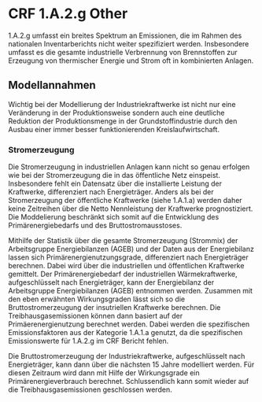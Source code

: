 # CRF 1.A.2.g Other

1.A.2.g umfasst ein breites Spektrum an Emissionen, die im Rahmen des nationalen Inventarberichts nicht weiter spezifiziert werden.
Insbesondere umfasst es die gesamte industrielle Verbrennung von Brennstoffen zur Erzeugung von thermischer Energie und Strom oft in kombinierten Anlagen.

## Modellannahmen
Wichtig bei der Modellierung der Industriekraftwerke ist nicht nur eine Veränderung in der Produktionsweise sondern auch eine deutliche Reduktion der Produktionsmenge in der Grundstoffindustrie durch den Ausbau einer immer besser funktionierenden Kreislaufwirtschaft.

### Stromerzeugung
Die Stromerzeugung in industriellen Anlagen kann nicht so genau erfolgen wie bei der Stromerzeugung die in das öffentliche Netz einspeist.
Insbesondere fehlt ein Datensatz über die installierte Leistung der Kraftwerke, differenziert nach Energieträger.
Anders als bei der Stromerzeugung der öffentliche Kraftwerke (siehe 1.A.1.a) werden daher keine Zeitreihen über die Netto Nennleistung der Kraftwerke prognostiziert.
Die Moddelierung beschränkt sich somit auf die Entwicklung des Primärenergiebedarfs und des Bruttostromausstoses.

Mithilfe der Statistik über die gesamte Stromerzeugung (Strommix) der Arbeitsgruppe Energiebilanzen (AGEB) und der Daten aus der Energiebilanz lassen sich Primärenergienutzungsgrade, differenziert nach Energieträger berechnen.
Dabei wird über die industriellen und öffentlichen Kraftwerke gemittelt.
Der Primärenergiebedarf der industriellen Wärmekraftwerke, aufgeschlüsselt nach Energieträger, kann der Energiebilanz der Arbeitsgruppe Energiebilanzen (AGEB) entnommen werden.
Zusammen mit den eben erwähnten Wirkungsgraden lässt sich so die Bruttostromerzeugung der insutriellen Kraftwerke berechnen.
Die Treibhausgasemissionen können dann basiert auf der Primäerenergienutzung berechnet werden.
Dabei werden die spezifischen Emissionsfaktoren aus der Kategorie 1.A.1.a genutzt, da die spezifischen Emissionswerte für 1.A.2.g im CRF Bericht fehlen.

Die Bruttostromerzeugung der Industriekraftwerke, aufgeschlüsselt nach Energieträger, kann dann über die nächsten 15 Jahre modelliert werden.
Für diesen Zeitraum wird dann mit Hilfe der Wirkungsgrade ein Primärenergieverbrauch berechnet.
Schlussendlich kann somit wieder auf die Treibhausgasemissionen geschlossen werden.
